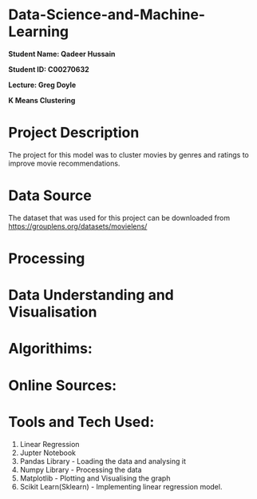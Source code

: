 # Data-Science-and-Machine-Learning

**Student Name: Qadeer Hussain**

**Student ID: C00270632**

**Lecture: Greg Doyle**

**K Means Clustering**

# Project Description
The project for this model was to cluster movies by genres and ratings to improve movie recommendations.

# Data Source
The dataset that was used for this project can be downloaded from https://grouplens.org/datasets/movielens/

# Processing

# Data Understanding and Visualisation 

# Algorithims:


# Online Sources:

# Tools and Tech Used: 
1. Linear Regression
2. Jupter Notebook
3. Pandas Library - Loading the data and analysing it
4. Numpy Library - Processing the data
5. Matplotlib - Plotting and Visualising the graph 
6. Scikit Learn(Sklearn) - Implementing linear regression model.
 
